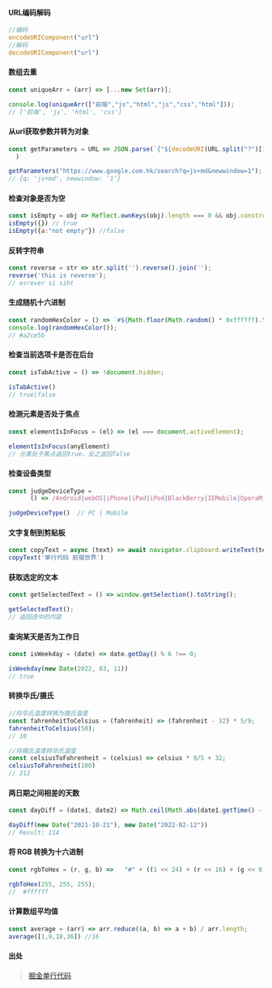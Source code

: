 #### URL编码解码

```javascript
//编码
encodeURIComponent("url")
//解码
decodeURIComponent("url")
```

#### 数组去重

```javascript
const uniqueArr = (arr) => [...new Set(arr)];

console.log(uniqueArr(["前端","js","html","js","css","html"]));
// ['前端', 'js', 'html', 'css']
```

#### 从url获取参数并转为对象

```javascript
const getParameters = URL => JSON.parse(`{"${decodeURI(URL.split("?")[1]).replace(/"/g, '\\"').replace(/&/g, '","').replace(/=/g, '":"')}"}`
  )

getParameters("https://www.google.com.hk/search?q=js+md&newwindow=1");
// {q: 'js+md', newwindow: '1'}
```

#### 检查对象是否为空

```javascript
const isEmpty = obj => Reflect.ownKeys(obj).length === 0 && obj.constructor === Object;
isEmpty({}) // true
isEmpty({a:"not empty"}) //false
```

#### 反转字符串

```javascript
const reverse = str => str.split('').reverse().join('');
reverse('this is reverse');
// esrever si siht
```

#### 生成随机十六进制

```javascript
const randomHexColor = () => `#${Math.floor(Math.random() * 0xffffff).toString(16).padEnd(6, "0")}`
console.log(randomHexColor());
// #a2ce5b
```

#### 检查当前选项卡是否在后台

```javascript
const isTabActive = () => !document.hidden; 

isTabActive()
// true|false
```

#### 检测元素是否处于焦点

```javascript
const elementIsInFocus = (el) => (el === document.activeElement);

elementIsInFocus(anyElement)
// 元素处于焦点返回true，反之返回false
```

#### 检查设备类型

```javascript
const judgeDeviceType =
      () => /Android|webOS|iPhone|iPad|iPod|BlackBerry|IEMobile|OperaMini/i.test(navigator.userAgent) ? 'Mobile' : 'PC';

judgeDeviceType()  // PC | Mobile
```

#### 文字复制到剪贴板

```javascript
const copyText = async (text) => await navigator.clipboard.writeText(text)
copyText('单行代码 前端世界')
```

#### 获取选定的文本

```javascript
const getSelectedText = () => window.getSelection().toString();

getSelectedText();
// 返回选中的内容
```

#### 查询某天是否为工作日

```javascript
const isWeekday = (date) => date.getDay() % 6 !== 0;

isWeekday(new Date(2022, 03, 11))
// true
```

#### 转换华氏/摄氏

 ```javascript
 //将华氏温度转换为摄氏温度
 const fahrenheitToCelsius = (fahrenheit) => (fahrenheit - 32) * 5/9;
 fahrenheitToCelsius(50);
 // 10
 
 //将摄氏温度转华氏温度
 const celsiusToFahrenheit = (celsius) => celsius * 9/5 + 32;
 celsiusToFahrenheit(100)
 // 212
 ```

#### 两日期之间相差的天数

```javascript
const dayDiff = (date1, date2) => Math.ceil(Math.abs(date1.getTime() - date2.getTime()) / 86400000);

dayDiff(new Date("2021-10-21"), new Date("2022-02-12"))
// Result: 114
```

#### 将 RGB 转换为十六进制

```javascript
const rgbToHex = (r, g, b) =>   "#" + ((1 << 24) + (r << 16) + (g << 8) + b).toString(16).slice(1);

rgbToHex(255, 255, 255); 
//  #ffffff
```

#### 计算数组平均值

```javascript
const average = (arr) => arr.reduce((a, b) => a + b) / arr.length;
average([1,9,18,36]) //16
```
#### 出处
> [掘金单行代码](https://juejin.cn/post/7145623660680708104#heading-0)

